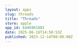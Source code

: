 ```yaml
---
layout: apps
slug: threads
title: "Threads"
store: apple
app_id: 6446901002
date: 2025-06-16T14:58:53Z
published: 2023-12-14T08:00:00Z
---
```

